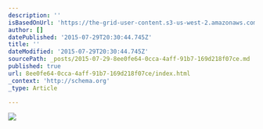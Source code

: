 ```yaml
---
description: ''
isBasedOnUrl: 'https://the-grid-user-content.s3-us-west-2.amazonaws.com/c5d796f0-099f-4b7b-83b1-b6f1d046aeb1.jpg'
author: []
datePublished: '2015-07-29T20:30:44.745Z'
title: ''
dateModified: '2015-07-29T20:30:44.745Z'
sourcePath: _posts/2015-07-29-8ee0fe64-0cca-4aff-91b7-169d218f07ce.md
published: true
url: 8ee0fe64-0cca-4aff-91b7-169d218f07ce/index.html
_context: 'http://schema.org'
_type: Article

---
```

![](https://the-grid-user-content.s3-us-west-2.amazonaws.com/c5d796f0-099f-4b7b-83b1-b6f1d046aeb1.jpg)